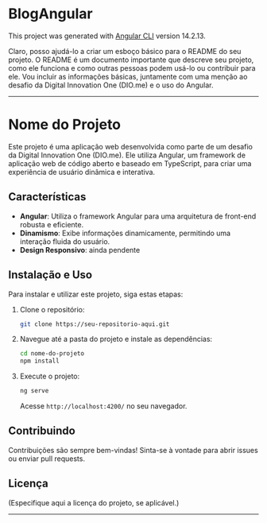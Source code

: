 # BlogAngular

This project was generated with [Angular CLI](https://github.com/angular/angular-cli) version 14.2.13.

Claro, posso ajudá-lo a criar um esboço básico para o README do seu projeto. O README é um documento importante que descreve seu projeto, como ele funciona e como outras pessoas podem usá-lo ou contribuir para ele. Vou incluir as informações básicas, juntamente com uma menção ao desafio da Digital Innovation One (DIO.me) e o uso do Angular.

---

# Nome do Projeto

Este projeto é uma aplicação web desenvolvida como parte de um desafio da Digital Innovation One (DIO.me). Ele utiliza Angular, um framework de aplicação web de código aberto e baseado em TypeScript, para criar uma experiência de usuário dinâmica e interativa.



## Características

- **Angular**: Utiliza o framework Angular para uma arquitetura de front-end robusta e eficiente.
- **Dinamismo**: Exibe informações dinamicamente, permitindo uma interação fluida do usuário.
- **Design Responsivo**: ainda pendente

## Instalação e Uso

Para instalar e utilizar este projeto, siga estas etapas:

1. Clone o repositório:

   ```bash
   git clone https://seu-repositorio-aqui.git
   ```

2. Navegue até a pasta do projeto e instale as dependências:

   ```bash
   cd nome-do-projeto
   npm install
   ```

3. Execute o projeto:

   ```bash
   ng serve
   ```

   Acesse `http://localhost:4200/` no seu navegador.

## Contribuindo

Contribuições são sempre bem-vindas! Sinta-se à vontade para abrir issues ou enviar pull requests.

## Licença

(Especifique aqui a licença do projeto, se aplicável.)

---



